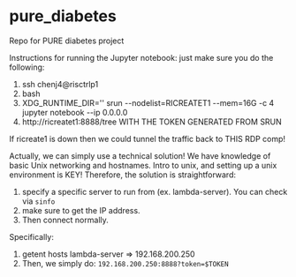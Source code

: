 # pure_diabetes
Repo for PURE diabetes project


Instructions for running the Jupyter notebook:
just make sure you do the following:

1. ssh chenj4@risctrlp1
2. bash
3. XDG_RUNTIME_DIR='' srun --nodelist=RICREATET1 --mem=16G -c 4 jupyter notebook --ip 0.0.0.0
4. http://ricreatet1:8888/tree WITH THE TOKEN GENERATED FROM SRUN

If ricreate1 is down then we could tunnel the traffic back to THIS RDP comp!

Actually, we can simply use a technical solution! We have knowledge of basic Unix networking and hostnames. Intro to unix, and setting up a unix environment is KEY! Therefore, the solution is straightforward: 

1. specify a specific server to run from (ex. lambda-server). You can check via `sinfo`
2. make sure to get the IP address.
3. Then connect normally.

Specifically:

1. getent hosts lambda-server => 192.168.200.250
2. Then, we simply do: `192.168.200.250:8888?token=$TOKEN` 
